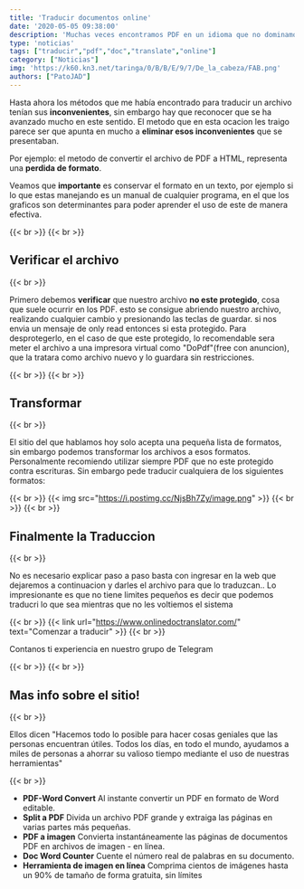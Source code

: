 ```yaml
---
title: 'Traducir documentos online'
date: '2020-05-05 09:38:00'
description: 'Muchas veces encontramos PDF en un idioma que no dominamos, ya sea texto o información. Aqui una de las mejores herramientas free para traducirlos!'
type: 'noticias'
tags: ["traducir","pdf","doc","translate","online"]
category: ["Noticias"]
img: 'https://k60.kn3.net/taringa/0/B/B/E/9/7/De_la_cabeza/FAB.png'
authors: ["PatoJAD"]
---
```


Hasta ahora los métodos que me había encontrado para traducir un archivo tenían sus **inconvenientes**, sin embargo hay que reconocer que se ha avanzado mucho en este sentido. El metodo que en esta ocacion les traigo parece ser que apunta en mucho a **eliminar esos inconvenientes** que se presentaban.

Por ejemplo: el metodo de convertir el archivo de PDF a HTML, representa una **perdida de formato**.

Veamos que **importante** es conservar el formato en un texto, por ejemplo si lo que estas manejando es un manual de cualquier programa, en el que los graficos son determinantes para poder aprender el uso de este de manera efectiva.

{{< br >}}
{{< br >}}

## Verificar el archivo

{{< br >}}

Primero debemos **verificar** que nuestro archivo **no este protegido**, cosa que suele ocurrir en los PDF. esto se consigue abriendo nuestro archivo, realizando cualquier cambio y presionando las teclas de guardar. si nos envia un mensaje de only read entonces si esta protegido. Para desprotegerlo, en el caso de que este protegido, lo recomendable sera meter el archivo a una impresora virtual como "DoPdf"(free con anuncion), que la tratara como archivo nuevo y lo guardara sin restricciones.

{{< br >}}
{{< br >}}

## Transformar

{{< br >}}

El sitio del que hablamos hoy solo acepta una pequeña lista de formatos, sin embargo podemos transformar los archivos a esos formatos. Personalmente recomiendo utilizar siempre PDF que no este protegido contra escrituras. Sin embargo pede traducir cualquiera de los siguientes formatos:

{{< br >}}
{{< img src="https://i.postimg.cc/NjsBh7Zy/image.png" >}}
{{< br >}}
{{< br >}}

## Finalmente la Traduccion

{{< br >}}

No es necesario explicar paso a paso basta con ingresar en la web que dejaremos a continuacion y darles el archivo para que lo traduzcan.. Lo impresionante es que no tiene limites pequeños es decir que podemos traducri lo que sea mientras que no les voltiemos el sistema

{{< br >}}
{{< link url="https://www.onlinedoctranslator.com/" text="Comenzar a traducir" >}}
{{< br >}}

Contanos ti experiencia en nuestro grupo de Telegram

{{< br >}}
{{< br >}}

## Mas info sobre el sitio!

{{< br >}}

Ellos dicen "Hacemos todo lo posible para hacer cosas geniales que las personas encuentran útiles. Todos los días, en todo el mundo, ayudamos a miles de personas a ahorrar su valioso tiempo mediante el uso de nuestras herramientas"

{{< br >}}

* **PDF-Word Convert** Al instante convertir un PDF en formato de Word editable.
* **Split a PDF** Divida un archivo PDF grande y extraiga las páginas en varias partes más pequeñas.
* **PDF a imagen** Convierta instantáneamente las páginas de documentos PDF en archivos de imagen - en línea.
* **Doc Word Counter** Cuente el número real de palabras en su documento.
* **Herramienta de imagen en línea** Comprima cientos de imágenes  hasta un 90% de tamaño de forma gratuita, sin límites
